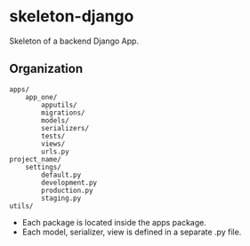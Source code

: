# skeleton-django

Skeleton of a backend Django App.

## Organization

```shell
apps/
    app_one/
        apputils/
        migrations/
        models/
        serializers/
        tests/
        views/
        urls.py
project_name/
    settings/
        default.py
        development.py
        production.py
        staging.py
utils/
```

- Each package is located inside the apps package.
- Each model, serializer, view is defined in a separate .py file.
